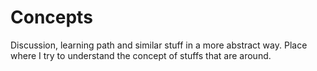 # Concepts

Discussion, learning path and similar stuff in a more abstract way. 
Place where I try to understand the concept of stuffs that are around. 